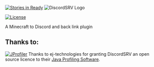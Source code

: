[![Stories in Ready](https://badge.waffle.io/Scarsz/DiscordSRV.png?label=ready&title=Ready)](https://waffle.io/Scarsz/DiscordSRV)
![DiscordSRV Logo](http://i.imgur.com/VTJtlli.png)

[![License](https://img.shields.io/github/license/Scarsz/DiscordSRV.svg)](https://github.com/Scarsz/DiscordSRV/blob/master/LICENSE)

A Minecraft to Discord and back link plugin

## Thanks to:
[![JProfiler](https://www.ej-technologies.com/images/product_banners/jprofiler_small.png)](http://www.ej-technologies.com/products/jprofiler/overview.html) Thanks to ej-technologies for granting DiscordSRV an open source licence to their [Java Profiling Software](http://www.ej-technologies.com/products/jprofiler/overview.html "Java Profiler").
